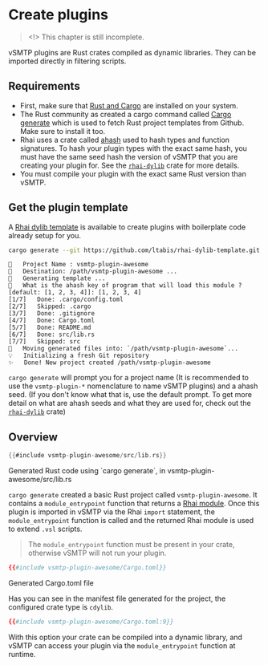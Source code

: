 # Create plugins

> <!> This chapter is still incomplete.

vSMTP plugins are Rust crates compiled as dynamic libraries.
They can be imported directly in filtering scripts.

## Requirements

- First, make sure that [Rust and Cargo](https://www.rust-lang.org/) are installed on your system.
- The Rust community as created a cargo command called [Cargo generate](https://cargo-generate.github.io/cargo-generate/installation.html) which is used to fetch Rust project templates from Github. Make sure to install it too.
- Rhai uses a crate called [ahash] used to hash types and function signatures. To hash your plugin types with the exact same hash, you must have the same seed hash the version of vSMTP that you are creating your plugin for. See the [`rhai-dylib`](https://github.com/rhaiscript/rhai-dylib#pitfalls) crate for more details.
- You must compile your plugin with the exact same Rust version than vSMTP.

## Get the plugin template

A [Rhai dylib template](https://github.com/ltabis/rhai-dylib-template) is available to create plugins with boilerplate code already setup for you.

```sh
cargo generate --git https://github.com/ltabis/rhai-dylib-template.git
```

```
🤷   Project Name : vsmtp-plugin-awesome
🔧   Destination: /path/vsmtp-plugin-awesome ...
🔧   Generating template ...
🤷   What is the ahash key of program that will load this module ? [default: [1, 2, 3, 4]]: [1, 2, 3, 4]
[1/7]   Done: .cargo/config.toml
[2/7]   Skipped: .cargo
[3/7]   Done: .gitignore
[4/7]   Done: Cargo.toml
[5/7]   Done: README.md
[6/7]   Done: src/lib.rs
[7/7]   Skipped: src
🔧   Moving generated files into: `/path/vsmtp-plugin-awesome`...
💡   Initializing a fresh Git repository
✨   Done! New project created /path/vsmtp-plugin-awesome
```

`cargo generate` will prompt you for a project name (It is recommended to use the `vsmtp-plugin-*` nomenclature to name vSMTP plugins) and a ahash seed. (If you don't know what that is, use the default prompt. To get more detail on what are ahash seeds and what they are used for, check out the [`rhai-dylib`](https://github.com/rhaiscript/rhai-dylib#pitfalls) crate)

## Overview

```rust
{{#include vsmtp-plugin-awesome/src/lib.rs}}
```
<p class="ann"> Generated Rust code using `cargo generate`, in vsmtp-plugin-awesome/src/lib.rs </p>

`cargo generate` created a basic Rust project called `vsmtp-plugin-awesome`. It contains a `module_entrypoint` function that returns a [Rhai module](https://rhai.rs/book/language/modules/index.html). Once this plugin is imported in vSMTP via the Rhai `import` statement, the 
`module_entrypoint` function is called and the returned Rhai module is used to extend `.vsl` scripts.

> The `module_entrypoint` function must be present in your crate, otherwise vSMTP will not run your plugin.

```toml
{{#include vsmtp-plugin-awesome/Cargo.toml}}
```
<p class="ann"> Generated Cargo.toml file </p>

Has you can see in the manifest file generated for the project, the configured crate type is `cdylib`.

```toml
{{#include vsmtp-plugin-awesome/Cargo.toml:9}}
```

With this option your crate can be compiled into a dynamic library, and vSMTP can access your plugin via the `module_entrypoint` function at runtime.

[ahash]: https://crates.io/crates/ahash
